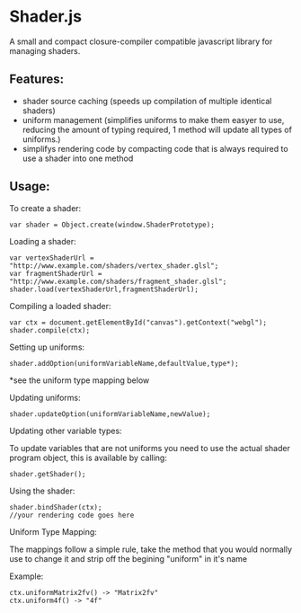 Shader.js
=========

A small and compact closure-compiler compatible javascript library for managing shaders.

Features:
---------

 - shader source caching (speeds up compilation of multiple identical shaders)
 - uniform management (simplifies uniforms to make them easyer to use, reducing the amount of typing required, 1 method will update all types of uniforms.)
 - simplifys rendering code by compacting code that is always required to use a shader into one method

Usage:
------

To create a shader:

    var shader = Object.create(window.ShaderPrototype);

Loading a shader:

    var vertexShaderUrl = "http://www.example.com/shaders/vertex_shader.glsl";
    var fragmentShaderUrl = "http://www.example.com/shaders/fragment_shader.glsl";
    shader.load(vertexShaderUrl,fragmentShaderUrl);

Compiling a loaded shader:

    var ctx = document.getElementById("canvas").getContext("webgl");	
    shader.compile(ctx);

Setting up uniforms:

    shader.addOption(uniformVariableName,defaultValue,type*);

  *see the uniform type mapping below

Updating uniforms:

    shader.updateOption(uniformVariableName,newValue);

Updating other variable types:

  To update variables that are not uniforms you need to use the actual shader program object, this is available by calling:

    shader.getShader();

Using the shader:

    shader.bindShader(ctx);
    //your rendering code goes here

Uniform Type Mapping:

  The mappings follow a simple rule, take the method that you would normally use to change it and strip off the begining "uniform" in it's name

  Example:

    ctx.uniformMatrix2fv() -> "Matrix2fv"
    ctx.uniform4f() -> "4f"
